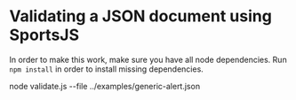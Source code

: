 # Validating a JSON document using SportsJS

In order to make this work, make sure you have all node dependencies.
Run `npm install` in order to install missing dependencies.

node validate.js --file ../examples/generic-alert.json
